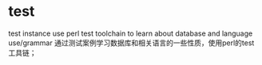 # test
test instance 
use perl test toolchain to learn about database and language use/grammar 
通过测试案例学习数据库和相关语言的一些性质，使用perl的test工具链；
